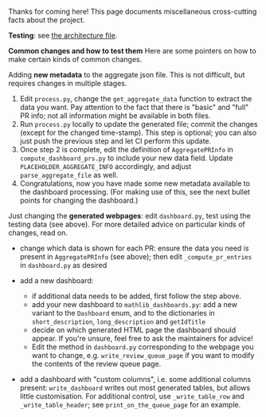 Thanks for coming here! This page documents miscellaneous cross-cutting facts about the project.

**Testing**: see [the architecture file](ARCHITECTURE.md#testing).

**Common changes and how to test them**
Here are some pointers on how to make certain kinds of common changes.


Adding **new metadata** to the aggregate json file.
This is not difficult, but requires changes in multiple stages.
1. Edit `process.py`, change the `get_aggregate_data` function to extract the data you want.
Pay attention to the fact that there is "basic" and "full" PR info; not all information might be available in both files.
2. Run `process.py` locally to update the generated file; commit the changes (except for the changed time-stamp). This step is optional; you can also just push the previous step and let CI perform this update.
3. Once step 2 is complete, edit the definition of `AggregatePRInfo` in `compute_dashboard_prs.py` to include your new data field. Update `PLACEHOLDER_AGGREGATE_INFO` accordingly, and adjust `parse_aggregate_file` as well.
4. Congratulations, now you have made some new metadata available to the dashboard processing. (For making use of this, see the next bullet points for changing the dashboard.)


Just changing the **generated webpages**: edit `dashboard.py`, test using the testing data (see above).
For more detailed advice on particular kinds of changes, read on.

- change which data is shown for each PR: ensure the data you need is present in `AggregatePRInfo` (see above); then edit `_compute_pr_entries` in `dashboard.py` as desired

- add a new dashboard:
  - if additional data needs to be added, first follow the step above.
  - add your new dashboard to `mathlib_dashboards.py`: add a new variant to the `Dashboard` enum, and to the dictionaries in `short_description`, `long_description` and `getIdTitle`
  - decide on which generated HTML page the dashboard should appear. If you're unsure, feel free to ask the maintainers for advice!
  - Edit the method in `dashboard.py` corresponding to the webpage you want to change, e.g. `write_review_queue_page` if you want to modify the contents of the review queue page.

- add a dashboard with "custom columns", i.e. some additional columns present:
`write_dashboard` writes out most generated tables, but allows little customisation. For additional control, use `_write_table_row` and `_write_table_header`; see `print_on_the_queue_page` for an example.
